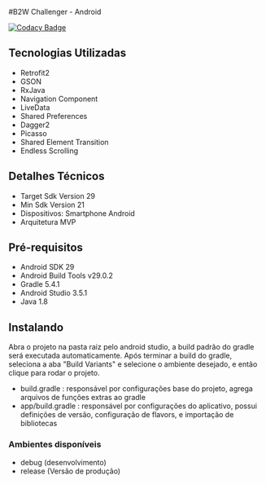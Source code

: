 #B2W Challenger - Android

[![Codacy Badge](https://api.codacy.com/project/badge/Grade/d6c2fd7fb0bb44778165e4cc7c670e48)](https://app.codacy.com/manual/mmarlonsodre1/b2w_android_challenger?utm_source=github.com&utm_medium=referral&utm_content=mmarlonsodre1/b2w_android_challenger&utm_campaign=Badge_Grade_Settings)

## Tecnologias Utilizadas
*   Retrofit2
*   GSON
*   RxJava
*   Navigation Component
*   LiveData
*   Shared Preferences
*   Dagger2
*   Picasso
*   Shared Element Transition
*   Endless Scrolling

## Detalhes Técnicos
*   Target Sdk Version 29
*   Min Sdk Version 21
*   Dispositivos: Smartphone Android
*   Arquitetura MVP

## Pré-requisitos
*   Android SDK 29
*   Android Build Tools v29.0.2
*   Gradle 5.4.1
*   Android Studio 3.5.1
*   Java 1.8

## Instalando
Abra o projeto na pasta raiz pelo android studio, a build padrão do gradle será executada automaticamente.
Após terminar a build do gradle, seleciona a aba "Build Variants" e selecione o ambiente desejado, e então clique para rodar o projeto.

*   build.gradle : responsável por configurações base do projeto, agrega arquivos de funções extras ao gradle
*   app/build.gradle : responsável por configurações do aplicativo, possui definições de versão, configuração de flavors, e importação de bibliotecas

### Ambientes disponíveis
*   debug (desenvolvimento)
*   release (Versão de produção)